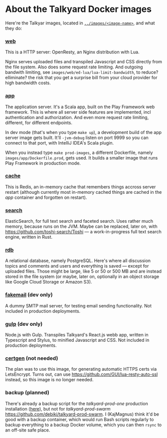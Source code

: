 About the Talkyard Docker images
================================

Here're the Talkyar images, located in [`../images/<image-name>`](../images/), and what they do:


### [web](../images/web/)

This is a HTTP server: OpenResty, an Nginx distribution with Lua.

Nginx serves uploaded files and transpiled Javascript and CSS directly
from the file system. Also does some request rate limiting.
And outgoing bandwith limiting, see `images/web/ed-lua/lua-limit-bandwidth`,
to reduce? elliminate? the risk that you get a surprise bill from your cloud provider
for high bandwidth costs.


### [app](../images/app/)

The application server. It's a Scala app, built on the Play Framework web framework.
This is where all server side features are implemented, incl authentication and authorization.
And even more request rate limiting, different, for different endpoints.

In dev mode (that's when you type `make up`), a development build of the app server image gets
built. It'll `-jvm-debug` listen on port 9999 so you can connect to that port,
with IntelliJ IDEA's Scala plugin.

When you instead type `make prod-images`, a different Dockerfile, namely
`images/app/Dockerfile.prod`, gets used. It builds a smaller image that
runs Play Framework in production mode.


### [cache](../images/cache/)

This is Redis, an in-memory cache that remembers things accross server restart
(although currently most in-memory cached things are cached in the *app* container
and forgotten on restart).


### [search](../images/search/)

ElasticSearch, for full text search and faceted search.
Uses rather much memory, because runs on the JVM.
Maybe can be replaced, later on, with https://github.com/toshi-search/Toshi
— a work-in-progress full text search engine, written in Rust.


### [rdb](../images/rdb/)

A relational database, namely PostgreSQL. Here's where all discussion topics and comments and
users and everything is saved — except for uploaded files. Those might be large, like
5 or 50 or 500 MB and are instead stored in the file system (or maybe, later on,
optionally in an object storage like Google Cloud Storage or Amazon S3).


### [fakemail](../images/fakemail/) (dev only)

A dummy SMTP mail server, for testing email sending functionality. Not included in
production deployments.


### [gulp](../images/gulp/) (dev only)

Node.js with Gulp. Transpiles Talkyard's React.js webb app, written in Typescript and Stylus,
to minified Javascript and CSS. Not included in production deployments.


### [certgen](../images/certgen/) (not needed)

The plan was to use this image, for generating automatic HTTPS certs via LetsEncrypt.
Turns out, can use https://github.com/GUI/lua-resty-auto-ssl instead, so this image
is no longer needed.


### backup (planned)
<!-- ### [backup](../images/backup/) (planned) -->

There's already a backup script for the *talkyard-prod-one* production installation 
([here](https://github.com/debiki/talkyard-prod-one/blob/master/scripts/backup.sh)),
but not for *talkyard-prod-swarm* https://github.com/debiki/talkyard-prod-swarm.
I (KajMagnus) think it'd be good with a backup container,
which would run Bash scripts regularly to backup everything to a backup Docker volume,
which you can then `rsync` to an off-site safe place.
